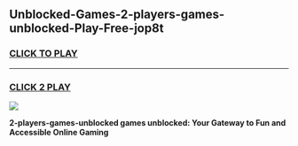 
## Unblocked-Games-2-players-games-unblocked-Play-Free-jop8t
<h3>
<a href="https://premium76.site?title=2-players-games-unblocked&ref=12A">CLICK TO PLAY</a></h3>
<hr>

<h3>
<a href="https://premium76.site?title=2-players-games-unblocked&ref=12A">CLICK 2 PLAY</a>
  
</h3>

<a href="https://premium76.site?title=2-players-games-unblocked&ref=12A"><img src="https://clearcache.store/games.png"></a>


**2-players-games-unblocked games unblocked: Your Gateway to Fun and Accessible Online Gaming**
